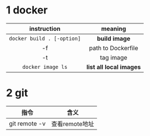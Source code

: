 # 1 docker
|instruction|meaning|
|:-:|:-:|
|```docker build . [-option]```|**build image**|
|-f|path to Dockerfile|
|-t|tag image|
|```docker image ls```|**list all local images**|

# 2 git
|指令|含义|
|:----:|:----:|
|git remote -v|查看remote地址|